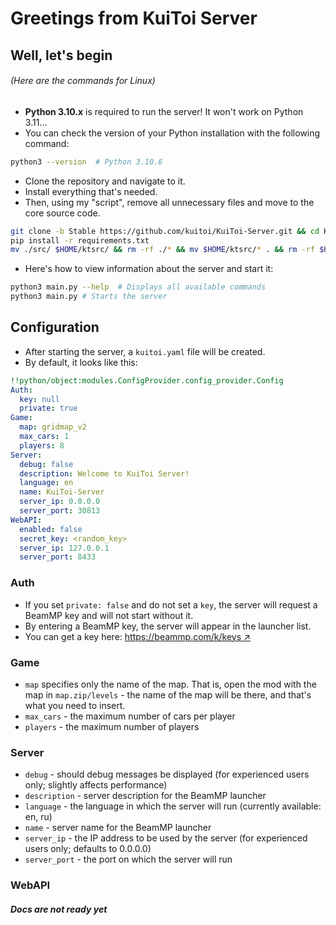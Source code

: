 # Greetings from KuiToi Server

## Well, let's begin

###### _(Here are the commands for Linux)_

* **Python 3.10.x** is required to run the server! It won't work on Python 3.11...
* You can check the version of your Python installation with the following command:
```bash
python3 --version  # Python 3.10.6
```
* Clone the repository and navigate to it.
* Install everything that's needed.
* Then, using my "script", remove all unnecessary files and move to the core source code.
```bash
git clone -b Stable https://github.com/kuitoi/KuiToi-Server.git && cd KuiToi-Server
pip install -r requirements.txt
mv ./src/ $HOME/ktsrc/ && rm -rf ./* && mv $HOME/ktsrc/* . && rm -rf $HOME/ktsrc
```
* Here's how to view information about the server and start it:
```bash
python3 main.py --help  # Displays all available commands
python3 main.py # Starts the server
```

## Configuration

* After starting the server, a `kuitoi.yaml` file will be created.
* By default, it looks like this:
```yaml
!!python/object:modules.ConfigProvider.config_provider.Config
Auth:
  key: null
  private: true
Game:
  map: gridmap_v2
  max_cars: 1
  players: 8
Server:
  debug: false
  description: Welcome to KuiToi Server!
  language: en
  name: KuiToi-Server
  server_ip: 0.0.0.0
  server_port: 30813
WebAPI:
  enabled: false
  secret_key: <random_key>
  server_ip: 127.0.0.1
  server_port: 8433

```
### Auth

* If you set `private: false` and do not set a `key`, the server will request a BeamMP key and will not start without it.
* By entering a BeamMP key, the server will appear in the launcher list.
* You can get a key here: [https://beammp.com/k/keys ↗](https://beammp.com/k/keys)

### Game

* `map` specifies only the name of the map. That is, open the mod with the map in `map.zip/levels` - the name of the map will be there, and that's what you need to insert.
* `max_cars` - the maximum number of cars per player
* `players` - the maximum number of players

### Server

* `debug` - should debug messages be displayed (for experienced users only; slightly affects performance)
* `description` - server description for the BeamMP launcher
* `language` - the language in which the server will run (currently available: en, ru)
* `name` - server name for the BeamMP launcher
* `server_ip` - the IP address to be used by the server (for experienced users only; defaults to 0.0.0.0)
* `server_port` - the port on which the server will run

### WebAPI
##### _Docs are not ready yet_